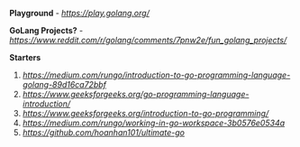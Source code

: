 
**Playground** - *https://play.golang.org/*

**GoLang Projects?** - *https://www.reddit.com/r/golang/comments/7pnw2e/fun_golang_projects/*

**Starters**
1. *https://medium.com/rungo/introduction-to-go-programming-language-golang-89d16ca72bbf*
2. *https://www.geeksforgeeks.org/go-programming-language-introduction/*
3. *https://www.geeksforgeeks.org/introduction-to-go-programming/*
4. *https://medium.com/rungo/working-in-go-workspace-3b0576e0534a*
5. *https://github.com/hoanhan101/ultimate-go*
